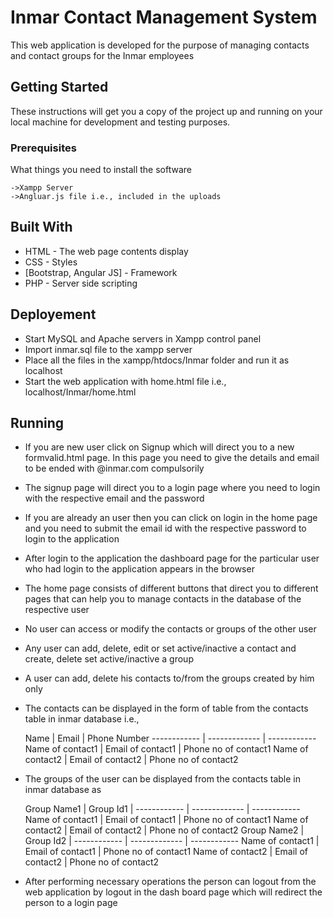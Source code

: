 # Inmar Contact Management System
 
This web application is developed for the purpose of managing contacts and contact groups for the Inmar employees

## Getting Started

These instructions will get you a copy of the project up and running on your local machine for development and testing purposes.

### Prerequisites

What things you need to install the software

```
->Xampp Server
->Angluar.js file i.e., included in the uploads
```

## Built With

* HTML - The web page contents display
* CSS - Styles
* [Bootstrap, Angular JS] - Framework
* PHP - Server side scripting

## Deployement

* Start MySQL and Apache servers in Xampp control panel
* Import inmar.sql file to the xampp server
* Place all the files in the xampp/htdocs/Inmar folder and run it as localhost
* Start the web application with home.html file i.e., localhost/Inmar/home.html

## Running

* If you are new user click on Signup which will direct you to a new formvalid.html page. In this page you need to give the details and email to be ended with @inmar.com compulsorily
* The signup page will direct you to a login page where you need to login with the respective email and the password
* If you are already an user then you can click on login in the home page and you need to submit the email id with the respective password to login to the application
* After login to the application the dashboard page for the particular user who had login to the application appears in the browser
* The home page consists of different buttons that direct you to different pages that can help you to manage contacts in the database of the respective user
* No user can access or modify the contacts or groups of the other user
* Any user can add, delete, edit or set active/inactive a contact and create, delete set active/inactive a group
* A user can add, delete his contacts to/from the groups created by him only
* The contacts can be displayed in the form of table from the contacts table in inmar database i.e.,

	Name | Email | Phone Number
------------ | ------------- | ------------
Name of contact1 | Email of contact1 | Phone no of contact1
Name of contact2 | Email of contact2 | Phone no of contact2

* The groups of the user can be displayed from the contacts table in inmar database as

	Group Name1 | Group Id1 | 
------------ | ------------- | ------------
Name of contact1 | Email of contact1 | Phone no of contact1
Name of contact2 | Email of contact2 | Phone no of contact2
	Group Name2 | Group Id2 | 
------------ | ------------- | ------------
Name of contact1 | Email of contact1 | Phone no of contact1
Name of contact2 | Email of contact2 | Phone no of contact2

* After performing necessary operations the person can logout from the web application by logout in the dash board page which will redirect the person to a login page
 


